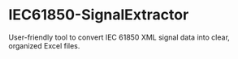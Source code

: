 # IEC61850-SignalExtractor
User-friendly tool to convert IEC 61850 XML signal data into clear, organized Excel files.
